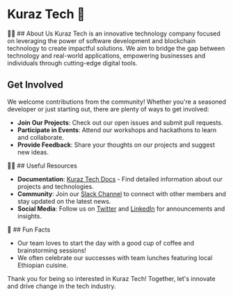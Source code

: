 # Kuraz Tech 👋

🙋‍♀️ ## About Us
Kuraz Tech is an innovative technology company focused on leveraging the power of software development and blockchain technology to create impactful solutions. We aim to bridge the gap between technology and real-world applications, empowering businesses and individuals through cutting-edge digital tools.

## Get Involved
We welcome contributions from the community! Whether you're a seasoned developer or just starting out, there are plenty of ways to get involved:
- **Join Our Projects**: Check out our open issues and submit pull requests.
- **Participate in Events**: Attend our workshops and hackathons to learn and collaborate.
- **Provide Feedback**: Share your thoughts on our projects and suggest new ideas.

👩‍💻 ## Useful Resources
- **Documentation**: [Kuraz Tech Docs](https://kuraztech.com/docs) - Find detailed information about our projects and technologies.
- **Community**: Join our [Slack Channel](https://kuraztech.com/slack) to connect with other members and stay updated on the latest news.
- **Social Media**: Follow us on [Twitter](https://twitter.com/kuraztech) and [LinkedIn](https://linkedin.com/company/kuraztech) for announcements and insights.

🍿 ## Fun Facts
- Our team loves to start the day with a good cup of coffee and brainstorming sessions!
- We often celebrate our successes with team lunches featuring local Ethiopian cuisine.

Thank you for being so interested in Kuraz Tech! Together, let's innovate and drive change in the tech industry.
